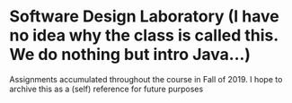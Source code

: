 # Software Design Laboratory (I have no idea why the class is called this. We do nothing but intro Java...)

Assignments accumulated throughout the course in Fall of 2019. I hope to archive this as a (self) reference for future purposes
